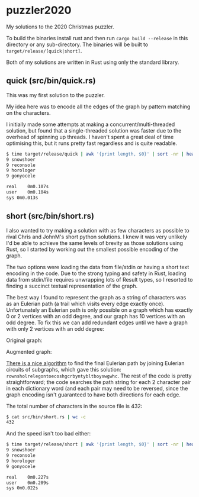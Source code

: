 # puzzler2020
My solutions to the 2020 Christmas puzzler.

To build the binaries install rust and then run `cargo build --release` in this directory or any sub-directory.
The binaries will be built to `target/release/[quick|short]`.

Both of my solutions are written in Rust using only the standard library.

## quick (src/bin/quick.rs)

This was my first solution to the puzzler.

My idea here was to encode all the edges of the graph by pattern matching on the characters.

I initially made some attempts at making a concurrent/multi-threaded solution, but found that a single-threaded
solution was faster due to the overhead of spinning up threads. I haven't spent a great deal of time optimising
this, but it runs pretty fast regardless and is quite readable.

```bash
$ time target/release/quick | awk '{print length, $0}' | sort -nr | head -n 4
9 snowshoer
9 reconsole
9 horologer
9 gonyocele

real	0m0.107s
user	0m0.104s
sys	0m0.013s
```

## short (src/bin/short.rs)

I also wanted to try making a solution with as few characters as possible to rival Chris and JohnM's short
python solutions. I knew it was very unlikely I'd be able to achieve the same levels of brevity as those
solutions using Rust, so I started by working out the smallest possible encoding of the graph.

The two options were loading the data from file/stdin or having a short text encoding in the code. Due to the
strong typing and safety in Rust, loading data from stdin/file requires unwrapping lots of Result types, so I
resorted to finding a succinct textual representation of the graph.

The best way I found to represent the graph as a string of characters was as an Eulerian path (a trail which
visits every edge exactly once). Unfortunately an Eulerian path is only possible on a graph which has exactly
0 or 2 vertices with an odd degree, and our graph has 10 vertices with an odd degree. To fix this we can add
redundant edges until we have a graph with only 2 vertices with an odd degree:

Original graph:


Augmented graph:


[There is a nice algorithm](https://en.wikipedia.org/wiki/Eulerian_path#Hierholzer's_algorithm) to find the final Eulerian path by joining Eulerian circuits of subgraphs, which gave
this solution: `rownsholrelegontoecoshgcrbyntybltboyswgwhc`. The rest of the code is pretty straightforward;
the code searches the path string for each 2 character pair in each dictionary word (and each pair may need to
be reversed, since the graph encoding isn't guaranteed to have both directions for each edge.

The total number of characters in the source file is 432:
```bash
$ cat src/bin/short.rs | wc -c
432
```

And the speed isn't too bad either:
```bash
$ time target/release/short | awk '{print length, $0}' | sort -nr | head -n 4
9 snowshoer
9 reconsole
9 horologer
9 gonyocele

real	0m0.227s
user	0m0.209s
sys	0m0.022s
```

